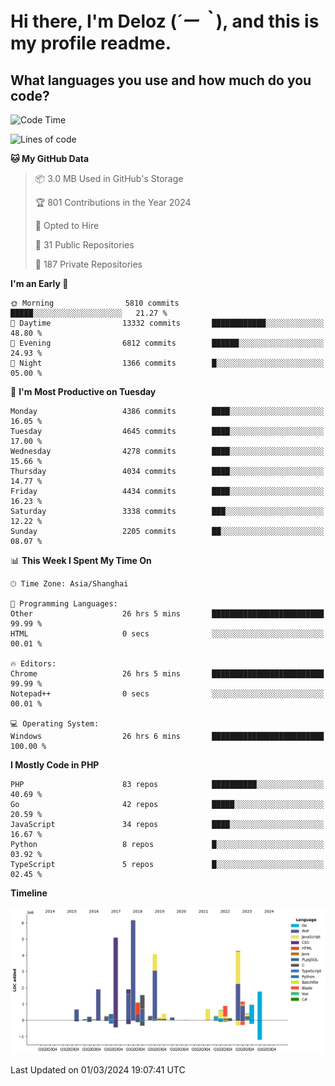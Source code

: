 # **Hi there, I'm Deloz (*´ー｀*), and this is my profile readme.**

## **What languages you use and how much do you code?**

<!--START_SECTION:waka-->
![Code Time](http://img.shields.io/badge/Code%20Time-3%2C385%20hrs%2045%20mins-blue)

![Lines of code](https://img.shields.io/badge/From%20Hello%20World%20I%27ve%20Written-35.5%20million%20lines%20of%20code-blue)

**🐱 My GitHub Data** 

> 📦 3.0 MB Used in GitHub's Storage 
 > 
> 🏆 801 Contributions in the Year 2024
 > 
> 💼 Opted to Hire
 > 
> 📜 31 Public Repositories 
 > 
> 🔑 187 Private Repositories 
 > 
**I'm an Early 🐤** 

```text
🌞 Morning                5810 commits        █████░░░░░░░░░░░░░░░░░░░░   21.27 % 
🌆 Daytime                13332 commits       ████████████░░░░░░░░░░░░░   48.80 % 
🌃 Evening                6812 commits        ██████░░░░░░░░░░░░░░░░░░░   24.93 % 
🌙 Night                  1366 commits        █░░░░░░░░░░░░░░░░░░░░░░░░   05.00 % 
```
📅 **I'm Most Productive on Tuesday** 

```text
Monday                   4386 commits        ████░░░░░░░░░░░░░░░░░░░░░   16.05 % 
Tuesday                  4645 commits        ████░░░░░░░░░░░░░░░░░░░░░   17.00 % 
Wednesday                4278 commits        ████░░░░░░░░░░░░░░░░░░░░░   15.66 % 
Thursday                 4034 commits        ████░░░░░░░░░░░░░░░░░░░░░   14.77 % 
Friday                   4434 commits        ████░░░░░░░░░░░░░░░░░░░░░   16.23 % 
Saturday                 3338 commits        ███░░░░░░░░░░░░░░░░░░░░░░   12.22 % 
Sunday                   2205 commits        ██░░░░░░░░░░░░░░░░░░░░░░░   08.07 % 
```


📊 **This Week I Spent My Time On** 

```text
🕑︎ Time Zone: Asia/Shanghai

💬 Programming Languages: 
Other                    26 hrs 5 mins       █████████████████████████   99.99 % 
HTML                     0 secs              ░░░░░░░░░░░░░░░░░░░░░░░░░   00.01 % 

🔥 Editors: 
Chrome                   26 hrs 5 mins       █████████████████████████   99.99 % 
Notepad++                0 secs              ░░░░░░░░░░░░░░░░░░░░░░░░░   00.01 % 

💻 Operating System: 
Windows                  26 hrs 6 mins       █████████████████████████   100.00 % 
```

**I Mostly Code in PHP** 

```text
PHP                      83 repos            ██████████░░░░░░░░░░░░░░░   40.69 % 
Go                       42 repos            █████░░░░░░░░░░░░░░░░░░░░   20.59 % 
JavaScript               34 repos            ████░░░░░░░░░░░░░░░░░░░░░   16.67 % 
Python                   8 repos             █░░░░░░░░░░░░░░░░░░░░░░░░   03.92 % 
TypeScript               5 repos             █░░░░░░░░░░░░░░░░░░░░░░░░   02.45 % 
```



**Timeline**

![Lines of Code chart](https://raw.githubusercontent.com/deloz/deloz/main/assets/bar_graph.png)


 Last Updated on 01/03/2024 19:07:41 UTC
<!--END_SECTION:waka-->
